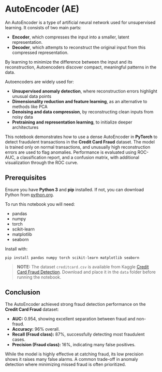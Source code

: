 # AutoEncoder (AE)

An AutoEncoder is a type of artificial neural network used for unsupervised learning. It consists of two main parts:  
- **Encoder**, which compresses the input into a smaller, latent representation.  
- **Decoder**, which attempts to reconstruct the original input from this compressed representation.  

By learning to minimize the difference between the input and its reconstruction, Autoencoders discover compact, meaningful patterns in the data.  

Autoencoders are widely used for:  
- **Unsupervised anomaly detection**, where reconstruction errors highlight unusual data points  
- **Dimensionality reduction and feature learning**, as an alternative to methods like PCA  
- **Denoising and data compression**, by reconstructing clean inputs from noisy data  
- **Pretraining and representation learning**, to initialize deeper architectures  

This notebook demonstrates how to use a dense AutoEncoder in **PyTorch** to detect fraudulent transactions in the **Credit Card Fraud** dataset. The model is trained only on normal transactions, and unusually high reconstruction errors are used to flag anomalies. Performance is evaluated using ROC-AUC, a classification report, and a confusion matrix, with additional visualization through the ROC curve.

## Prerequisites

Ensure you have **Python 3** and **pip** installed. If not, you can download Python from [python.org](https://www.python.org/).

To run this notebook you will need:
- pandas  
- numpy  
- torch  
- scikit-learn  
- matplotlib  
- seaborn

Install with:

```
pip install pandas numpy torch scikit-learn matplotlib seaborn
```
> **NOTE:** The dataset `creditcard.csv` is available from Kaggle [Credit Card Fraud Detection](https://www.kaggle.com/datasets/mlg-ulb/creditcardfraud). Download and place it in the `data` folder before running the notebook.

## Conclusion

The AutoEncoder achieved strong fraud detection performance on the **Credit Card Fraud** dataset:  

- **AUC:** 0.954, showing excellent separation between fraud and non-fraud.  
- **Accuracy:** 96% overall.  
- **Recall (Fraud class):** 87%, successfully detecting most fraudulent cases.  
- **Precision (Fraud class):** 16%, indicating many false positives.  

While the model is highly effective at catching fraud, its low precision shows it raises many false alarms. A common trade-off in anomaly detection where minimizing missed fraud is often prioritized.  